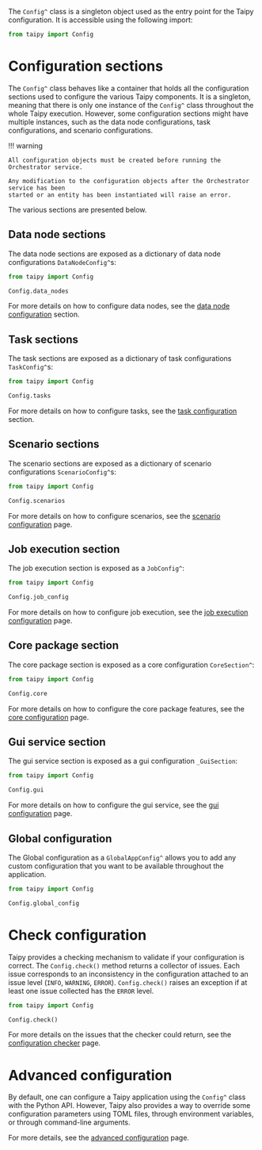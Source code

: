 The `Config^` class is a singleton object used as the entry point for the Taipy
configuration. It is accessible using the following import:

```python linenums="1"
from taipy import Config
```

# Configuration sections

The `Config^` class behaves like a container that holds all the configuration sections
used to configure the various Taipy components. It is a singleton, meaning that there
is only one instance of the `Config^` class throughout the whole Taipy execution. However,
some configuration sections might have multiple instances, such as the data node configurations,
task configurations, and scenario configurations.

!!! warning

    All configuration objects must be created before running the Orchestrator service.

    Any modification to the configuration objects after the Orchestrator service has been
    started or an entity has been instantiated will raise an error.

The various sections are presented below.

## Data node sections

The data node sections are exposed as a dictionary of data node configurations
`DataNodeConfig^`s:

```python linenums="1"
from taipy import Config

Config.data_nodes
```

For more details on how to configure data nodes, see the
[data node configuration](../../scenario_features/data-integration/data-node-config.md#create-a-data-node-config) section.

## Task sections

The task sections are exposed as a dictionary of task configurations `TaskConfig^`s:

```python linenums="1"
from taipy import Config

Config.tasks
```

For more details on how to configure tasks, see the
[task configuration](../task-orchestration/scenario-config.md#from-task-configurations) section.

## Scenario sections

The scenario sections are exposed as a dictionary of scenario configurations
`ScenarioConfig^`s:

```python linenums="1"
from taipy import Config

Config.scenarios
```

For more details on how to configure scenarios, see the
[scenario configuration](../../scenario_features/sdm/scenario/scenario-config.md) page.

## Job execution section

The job execution section is exposed as a `JobConfig^`:

```python linenums="1"
from taipy import Config

Config.job_config
```

For more details on how to configure job execution, see the
[job execution configuration](job-config.md) page.

## Core package section

The core package section is exposed as a core configuration `CoreSection^`:

```python linenums="1"
from taipy import Config

Config.core
```

For more details on how to configure the core package features, see the
[core configuration](core-config.md) page.

## Gui service section

The gui service section is exposed as a gui configuration `_GuiSection`:

```python linenums="1"
from taipy import Config

Config.gui
```

For more details on how to configure the gui service, see the
[gui configuration](gui-config.md) page.

## Global configuration

The Global configuration as a `GlobalAppConfig^` allows you to add any custom
configuration that you want to be available throughout the application.

```python linenums="1"
from taipy import Config

Config.global_config
```

# Check configuration

Taipy provides a checking mechanism to validate if your configuration is correct.
The `Config.check()` method returns a collector of issues. Each issue corresponds
to an inconsistency in the configuration attached to an issue level (`INFO`, `WARNING`,
`ERROR`). `Config.check()` raises an exception if at least one issue collected has the
`ERROR` level.

```python linenums="1"
from taipy import Config

Config.check()
```

For more details on the issues that the checker could return, see the
[configuration checker](config-checker.md) page.

# Advanced configuration

By default, one can configure a Taipy application using the `Config^` class with the
Python API. However, Taipy also provides a way to override some configuration
parameters using TOML files, through environment variables, or through command-line
arguments.

For more details, see the [advanced configuration](advanced-config.md) page.
